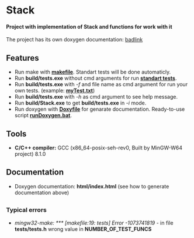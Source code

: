 # Stack
#### Project with implementation of Stack and functions for work with it

The project has its own doxygen documentation: [badlink](https://github.com/MaximilianYan/SystemProgramming/wiki)

## Features

* Run make with [**makefile**](https://github.com/MaximilianYan/SystemProgramming/blob/main/Autumn22/004.Stack/makefile). Standart tests will be done automaticly.
* Run **build/tests.exe** without cmd arguments for run [**standart tests**](https://github.com/MaximilianYan/SystemProgramming/blob/main/Autumn22/004.Stack/tests/standartTests.txt).
* Run **build/tests.exe** with *-f* and file name as cmd argument for run your own tests. (example: [**myTest.txt**](https://github.com/MaximilianYan/SystemProgramming/blob/main/Summer22/002.StrLib/myTest.txt))
* Run **build/tests.exe** with *-h* as cmd argument to see help message.
* Run **build/Stack.exe** to get **build/tests.exe** in *-i* mode.
* Run doxygen with [**Doxyfile**](https://github.com/MaximilianYan/SystemProgramming/blob/main/Autumn22/004.Stack/Doxyfile) for genarate documentation. Ready-to-use script [**runDoxygen.bat**](https://github.com/MaximilianYan/SystemProgramming/blob/main/Autumn22/004.Stack/runDoxygen.bat).

## Tools

* **C/C++ compiler:** GCC (x86_64-posix-seh-rev0, Built by MinGW-W64 project) 8.1.0

## Documentation

* Doxygen documentation: **html/index.html** (see how to generate documentation above)

##

### Typical errors

* *mingw32-make: \*\*\* [makefile:19: tests] Error -1073741819* - in file **tests/tests.h** wrong value in **NUMBER_OF_TEST_FUNCS**
